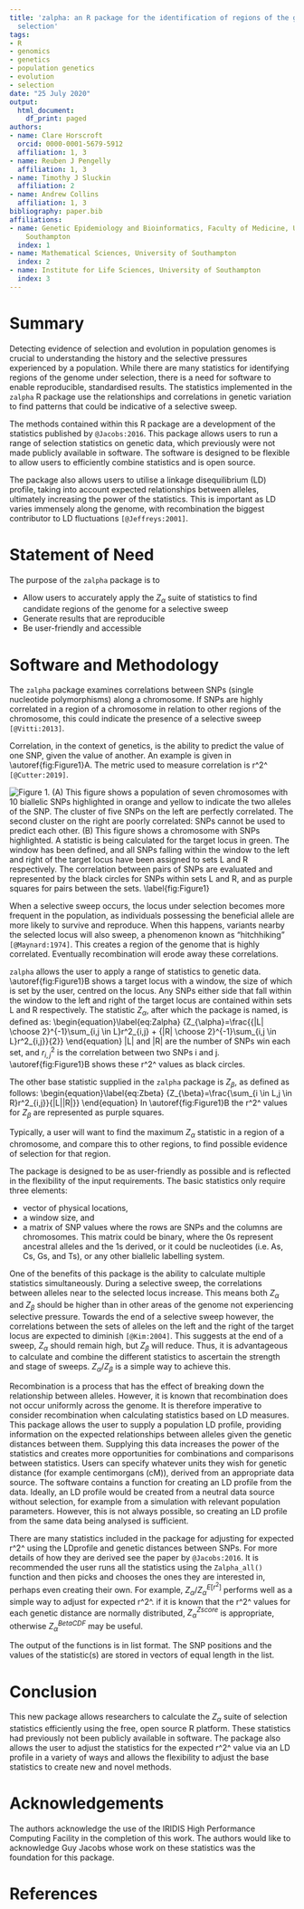 ```yaml
---
title: 'zalpha: an R package for the identification of regions of the genome under
  selection'
tags:
- R
- genomics
- genetics
- population genetics
- evolution
- selection
date: "25 July 2020"
output:
  html_document:
    df_print: paged
authors:
- name: Clare Horscroft
  orcid: 0000-0001-5679-5912
  affiliation: 1, 3
- name: Reuben J Pengelly
  affiliation: 1, 3
- name: Timothy J Sluckin
  affiliation: 2
- name: Andrew Collins
  affiliation: 1, 3
bibliography: paper.bib
affiliations:
- name: Genetic Epidemiology and Bioinformatics, Faculty of Medicine, University of
    Southampton
  index: 1
- name: Mathematical Sciences, University of Southampton
  index: 2
- name: Institute for Life Sciences, University of Southampton
  index: 3
---
```


# Summary

Detecting evidence of selection and evolution in population genomes is crucial to understanding the history and the selective pressures experienced by a population. While there are many statistics for identifying regions of the genome under selection, there is a need for software to enable reproducible, standardised results. The statistics implemented in the `zalpha` R package use the relationships and correlations in genetic variation to find patterns that could be indicative of a selective sweep. 

The methods contained within this R package are a development of the statistics published by `@Jacobs:2016`. This package allows users to run a range of selection statistics on genetic data, which previously were not made publicly available in software. The software is designed to be flexible to allow users to efficiently combine statistics and is open source.

The package also allows users to utilise a linkage disequilibrium (LD) profile, taking into account expected relationships between alleles, ultimately increasing the power of the statistics. This is important as LD varies immensely along the genome, with recombination the biggest contributor to LD fluctuations `[@Jeffreys:2001]`.

# Statement of Need

The purpose of the `zalpha` package is to

* Allow users to accurately apply the $Z_{\alpha}$ suite of statistics to find candidate regions of the genome for a selective sweep
* Generate results that are reproducible
* Be user-friendly and accessible
	
# Software and Methodology

The `zalpha` package examines correlations between SNPs (single nucleotide polymorphisms) along a chromosome. If SNPs are highly correlated in a region of a chromosome in relation to other regions of the chromosome, this could indicate the presence of a selective sweep `[@Vitti:2013]`.

Correlation, in the context of genetics, is the ability to predict the value of one SNP, given the value of another. An example is given in \autoref{fig:Figure1}A. The metric used to measure correlation is r^2^ `[@Cutter:2019]`.

![Figure 1. (A) This figure shows a population of seven chromosomes with 10 biallelic SNPs highlighted in orange and yellow to indicate the two alleles of the SNP. The cluster of five SNPs on the left are perfectly correlated. The second cluster on the right are poorly correlated: SNPs cannot be used to predict each other. (B) This figure shows a chromosome with SNPs highlighted. A statistic is being calculated for the target locus in green. The window has been defined, and all SNPs falling within the window to the left and right of the target locus have been assigned to sets L and R respectively. The correlation between pairs of SNPs are evaluated and represented by the black circles for SNPs within sets L and R, and as purple squares for pairs between the sets. \label{fig:Figure1}](Figure1.png)

When a selective sweep occurs, the locus under selection becomes more frequent in the population, as individuals possessing the beneficial allele are more likely to survive and reproduce. When this happens, variants nearby the selected locus will also sweep, a phenomenon known as “hitchhiking” `[@Maynard:1974]`. This creates a region of the genome that is highly correlated. Eventually recombination will erode away these correlations. 

`zalpha` allows the user to apply a range of statistics to genetic data. \autoref{fig:Figure1}B shows a target locus with a window, the size of which is set by the user, centred on the locus. Any SNPs either side that fall within the window to the left and right of the target locus are contained within sets L and R respectively. The statistic $Z_{\alpha}$, after which the package is named, is defined as:
\begin{equation}\label{eq:Zalpha}
{Z_{\alpha}=\frac{{|L| \choose 2}^{-1}\sum_{i,j \in L}r^2_{i,j} + {|R| \choose 2}^{-1}\sum_{i,j \in L}r^2_{i,j}}{2}}
\end{equation}
|L| and |R| are the number of SNPs win each set, and $r^2_{i,j}$ is the correlation between two SNPs i and j. \autoref{fig:Figure1}B shows these r^2^ values as black circles. 

The other base statistic supplied in the `zalpha` package is $Z_{\beta}$, as defined as follows:
\begin{equation}\label{eq:Zbeta}
{Z_{\beta}=\frac{\sum_{i \in L,j \in R}r^2_{i,j}}{|L||R|}}
\end{equation}
In \autoref{fig:Figure1}B the r^2^ values for $Z_{\beta}$ are represented as purple squares.

Typically, a user will want to find the maximum $Z_{\alpha}$ statistic in a region of a chromosome, and compare this to other regions, to find possible evidence of selection for that region. 

The package is designed to be as user-friendly as possible and is reflected in the flexibility of the input requirements. The basic statistics only require three elements:

* vector of physical locations,
* a window size, and 
* a matrix of SNP values where the rows are SNPs and the columns are chromosomes. This matrix could be binary, where the 0s represent ancestral alleles and the 1s derived, or it could be nucleotides (i.e. As, Cs, Gs, and Ts), or any other biallelic labelling system.

One of the benefits of this package is the ability to calculate multiple statistics simultaneously. During a selective sweep, the correlations between alleles near to the selected locus increase. This means both $Z_{\alpha}$ and $Z_{\beta}$ should be higher than in other areas of the genome not experiencing selective pressure. Towards the end of a selective sweep however, the correlations between the sets of alleles on the left and the right of the target locus are expected to diminish `[@Kim:2004]`. This suggests at the end of a sweep, $Z_{\alpha}$ should remain high, but $Z_{\beta}$ will reduce. Thus, it is advantageous to calculate and combine the different statistics to ascertain the strength and stage of sweeps. $Z_{\alpha}$/$Z_{\beta}$ is a simple way to achieve this.

Recombination is a process that has the effect of breaking down the relationship between alleles. However, it is known that recombination does not occur uniformly across the genome. It is therefore imperative to consider recombination when calculating statistics based on LD measures. This package allows the user to supply a population LD profile, providing information on the expected relationships between alleles given the genetic distances between them. Supplying this data increases the power of the statistics and creates more opportunities for combinations and comparisons between statistics. Users can specify whatever units they wish for genetic distance (for example centimorgans (cM)), derived from an appropriate data source. The software contains a function for creating an LD profile from the data. Ideally, an LD profile would be created from a neutral data source without selection, for example from a simulation with relevant population parameters. However, this is not always possible, so creating an LD profile from the same data being analysed is sufficient.

There are many statistics included in the package for adjusting for expected r^2^ using the LDprofile and genetic distances between SNPs. For more details of how they are derived see the paper by `@Jacobs:2016`. It is recommended the user runs all the statistics using the `Zalpha_all()` function and then picks and chooses the ones they are interested in, perhaps even creating their own. For example, $Z_{\alpha}$/${Z_{\alpha}^{E[r^2]}}$ performs well as a simple way to adjust for expected r^2^. if it is known that the r^2^ values for each genetic distance are normally distributed, ${Z_{\alpha}^{Zscore}}$ is appropriate, otherwise ${Z_{\alpha}^{BetaCDF}}$ may be useful.

The output of the functions is in list format. The SNP positions and the values of the statistic(s) are stored in vectors of equal length in the list. 

# Conclusion

This new package allows researchers to calculate the $Z_{\alpha}$ suite of selection statistics efficiently using the free, open source R platform. These statistics had previously not been publicly available in software. The package also allows the user to adjust the statistics for the expected r^2^ value via an LD profile in a variety of ways and allows the flexibility to adjust the base statistics to create new and novel methods.

# Acknowledgements

The authors acknowledge the use of the IRIDIS High Performance Computing Facility in the completion of this work. The authors would like to acknowledge Guy Jacobs whose work on these statistics was the foundation for this package.

# References

